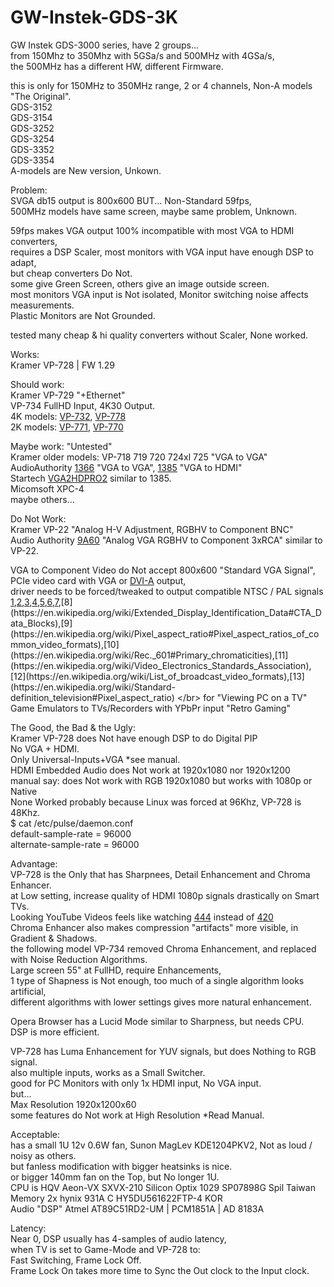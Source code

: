 # GW-Instek-GDS-3K 

GW Instek GDS-3000 series, have 2 groups... </br>
from 150Mhz to 350Mhz with 5GSa/s and 500MHz with 4GSa/s, </br>
the 500MHz has a different HW, different Firmware. </br>

this is only for 150MHz to 350MHz range, 2 or 4 channels, Non-A models "The Original". </br>
GDS-3152 </br>
GDS-3154 </br>
GDS-3252 </br>
GDS-3254 </br>
GDS-3352 </br>
GDS-3354 </br>
A-models are New version, Unkown. </br>

Problem: </br>
SVGA db15 output is 800x600 BUT... Non-Standard 59fps, </br>
500MHz models have same screen, maybe same problem, Unknown. </br>

59fps makes VGA output 100% incompatible with most VGA to HDMI converters, </br>
requires a DSP Scaler, most monitors with VGA input have enough DSP to adapt, </br>
but cheap converters Do Not. </br>
some give Green Screen, others give an image outside screen. </br>
most monitors VGA input is Not isolated, Monitor switching noise affects measurements. </br>
Plastic Monitors are Not Grounded. </br>

tested many cheap & hi quality converters without Scaler, None worked. </br>

Works: </br>
Kramer VP-728 | FW 1.29 </br>

Should work: </br>
Kramer VP-729 "+Ethernet"</br>
VP-734 FullHD Input, 4K30 Output. </br>
4K models: [VP-732](https://www1.kramerav.com/us/Product/VP-732), [VP-778](https://www1.kramerav.com/us/product/vp-778)</br>
2K models: [VP-771](https://www1.kramerav.com/us/Product/VP-771), [VP-770](https://www1.kramerav.com/us/Product/VP-770)</br>

Maybe work: "Untested" </br>
Kramer older models: VP-718 719 720 724xl 725 "VGA to VGA"</br>
AudioAuthority [1366](https://www.cs1.net/products/audio_authority/1366.htm) "VGA to VGA", [1385](https://www.cs1.net/products/audio_authority/1385.htm) "VGA to HDMI" </br>
Startech [VGA2HDPRO2](https://www.startech.com/en-us/audio-video-products/vga2hdpro2) similar to 1385.</br>
Micomsoft XPC-4 </br>
maybe others... </br>

Do Not Work: </br>
Kramer VP-22 "Analog H-V Adjustment, RGBHV to Component BNC" </br>
Audio Authority [9A60](https://www.cs1.net/products/audio_authority/9A60A.htm) "Analog VGA RGBHV to Component 3xRCA" similar to VP-22. </br>

VGA to Component Video do Not accept 800x600 "Standard VGA Signal", </br>
PCIe video card with VGA or [DVI-A](https://en.wikipedia.org/wiki/Digital_Visual_Interface#Connector) output, </br>
driver needs to be forced/tweaked to output compatible NTSC / PAL signals </br>
[1](https://en.wikipedia.org/wiki/List_of_common_resolutions#Digital_standards),[2](https://en.wikipedia.org/wiki/480i#Technical_details),[3](https://en.wikipedia.org/wiki/YPbPr),[4](https://en.wikipedia.org/wiki/Standard-definition_television#Pixel_aspect_ratio),[5](https://en.wikipedia.org/wiki/VESA_BIOS_Extensions#Modes_defined_by_VESA),[6](https://en.wikipedia.org/wiki/Computer_display_standard#Standards),[7](https://en.wikipedia.org/wiki/Graphics_display_resolution#Video_Graphics_Array_(VGA_and_derivatives)),[8](https://en.wikipedia.org/wiki/Extended_Display_Identification_Data#CTA_Data_Blocks),[9](https://en.wikipedia.org/wiki/Pixel_aspect_ratio#Pixel_aspect_ratios_of_common_video_formats),[10](https://en.wikipedia.org/wiki/Rec._601#Primary_chromaticities),[11](https://en.wikipedia.org/wiki/Video_Electronics_Standards_Association),[12](https://en.wikipedia.org/wiki/List_of_broadcast_video_formats),[13](https://en.wikipedia.org/wiki/Standard-definition_television#Pixel_aspect_ratio) </br>
for "Viewing PC on a TV" </br>
Game Emulators to TVs/Recorders with YPbPr input "Retro Gaming" </br> 

The Good, the Bad & the Ugly: </br>
Kramer VP-728 does Not have enough DSP to do Digital PIP </br>
No VGA + HDMI. </br>
Only Universal-Inputs+VGA *see manual. </br>
HDMI Embedded Audio does Not work at 1920x1080 nor 1920x1200 </br>
manual say: does Not work with RGB 1920x1080 but works with 1080p or Native </br>
None Worked probably because Linux was forced at 96Khz, VP-728 is 48Khz. </br>
$ cat /etc/pulse/daemon.conf </br>
default-sample-rate = 96000 </br>
alternate-sample-rate = 96000 </br>

Advantage:  </br>
VP-728 is the Only that has Sharpnees, Detail Enhancement and Chroma Enhancer. </br>
at Low setting, increase quality of HDMI 1080p signals drastically on Smart TVs. </br>
Looking YouTube Videos feels like watching [444](https://www.displayninja.com/chroma-subsampling/) instead of [420](https://en.wikipedia.org/wiki/Chroma_subsampling#Sampling_systems_and_ratios) </br>
Chroma Enhancer also makes compression "artifacts" more visible, in Gradient & Shadows. </br>
the following model VP-734 removed Chroma Enhancement, and replaced with Noise Reduction Algorithms. </br>
Large screen 55" at FullHD, require Enhancements, </br>
1 type of Shapness is Not enough, too much of a single algorithm looks artificial, </br>
different algorithms with lower settings gives more natural enhancement. </br>

Opera Browser has a Lucid Mode similar to Sharpness, but needs CPU. </br>
DSP is more efficient. </br>

VP-728 has Luma Enhancement for YUV signals, but does Nothing to RGB signal. </br>
also multiple inputs, works as a Small Switcher. </br>
good for PC Monitors with only 1x HDMI input, No VGA input. </br>
but... </br>
Max Resolution 1920x1200x60 </br>
some features do Not work at High Resolution *Read Manual. </br>

Acceptable: </br>
has a small 1U 12v 0.6W fan, Sunon  MagLev KDE1204PKV2, Not as loud / noisy as others. </br>
but fanless modification with bigger heatsinks is nice. </br>
or bigger 140mm fan on the Top, but No longer 1U. </br> 
CPU is HQV Aeon-VX SXVX-210 Silicon Optix 1029 SP07898G Spil Taiwan </br>
Memory 2x hynix 931A C HY5DU561622FTP-4 KOR </br>
Audio "DSP" Atmel AT89C51RD2-UM | PCM1851A | AD 8183A </br> 

Latency:  </br>
Near 0, DSP usually has 4-samples of audio latency,  </br>
when TV is set to Game-Mode and VP-728 to: </br>
Fast Switching, Frame Lock Off.  </br>
Frame Lock On takes more time to Sync the Out clock to the Input clock.  </br>
